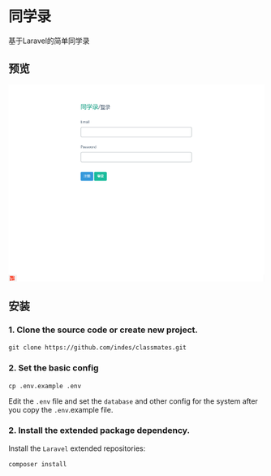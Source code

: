 # 同学录
基于Laravel的简单同学录

## 预览
![登录](https://github.com/indes/classmates/raw/master/images/localhost_8000_auth_login.png)

## 安装

### 1. Clone the source code or create new project.

```shell
git clone https://github.com/indes/classmates.git
```

### 2. Set the basic config

```shell
cp .env.example .env
```

Edit the `.env` file and set the `database` and other config for the system after you copy the `.env`.example file.

### 2. Install the extended package dependency.

Install the `Laravel` extended repositories: 

```shell
composer install
```

